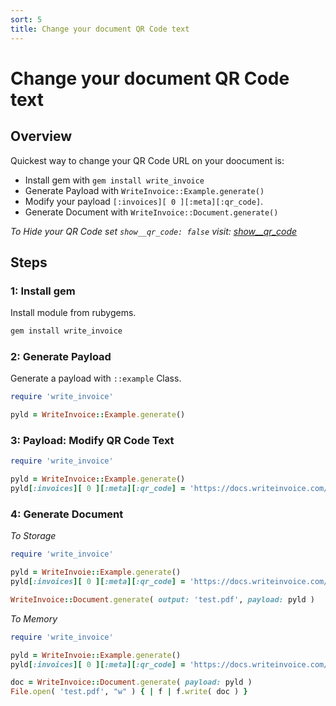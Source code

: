 ```yaml
---
sort: 5
title: Change your document QR Code text
---
```


# Change your document QR Code text


## Overview
Quickest way to change your QR Code URL on your doocument is:
- Install gem with `gem install write_invoice`
- Generate Payload with `WriteInvoice::Example.generate()`
- Modify your payload `[:invoices][ 0 ][:meta][:qr_code]`.
- Generate Document with `WriteInvoice::Document.generate()`

*To Hide your QR Code set `show__qr_code: false` visit: [show__qr_code](../options/show__qr_code.html)*


## Steps

### 1: Install gem
Install module from rubygems.

```bash
gem install write_invoice
```


### 2: Generate Payload
Generate a payload with `::example` Class.

```ruby
require 'write_invoice'

pyld = WriteInvoice::Example.generate()
```


### 3: Payload: Modify QR Code Text

```ruby
require 'write_invoice'

pyld = WriteInvoice::Example.generate()
pyld[:invoices][ 0 ][:meta][:qr_code] = 'https://docs.writeinvoice.com/options/show__qr_code'

```

### 4: Generate Document

*To Storage*

```ruby
require 'write_invoice'

pyld = WriteInvoie::Example.generate()
pyld[:invoices][ 0 ][:meta][:qr_code] = 'https://docs.writeinvoice.com/options/show__qr_code'

WriteInvoice::Document.generate( output: 'test.pdf', payload: pyld )
```

*To Memory*

```ruby
require 'write_invoice'

pyld = WriteInvoie::Example.generate()
pyld[:invoices][ 0 ][:meta][:qr_code] = 'https://docs.writeinvoice.com/options/show__qr_code'

doc = WriteInvoice::Document.generate( payload: pyld )
File.open( 'test.pdf', "w" ) { | f | f.write( doc ) }
```